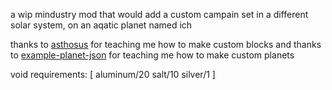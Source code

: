 a wip mindustry mod that would add a custom campain set in a different solar system, on an aqatic planet named ich

thanks to [asthosus](https://github.com/Catana791/Asthosus.git) for teaching me how to make custom blocks
and thanks to [example-planet-json](https://github.com/Slotterleet/example-planet-json.git) for teaching me how to make custom planets




























































void
requirements: [
  aluminum/20
  salt/10
  silver/1
]
